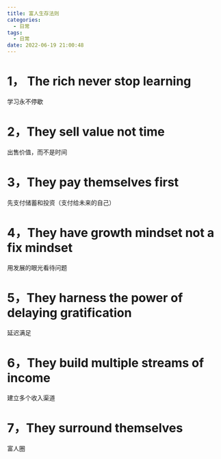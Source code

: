 ```yaml
---
title: 富人生存法则
categories:
  - 日常
tags:
  - 日常
date: 2022-06-19 21:00:48
---
```



# 1， The rich never stop learning

学习永不停歇

# 2，They sell value not time

出售价值，而不是时间

# 3，They pay themselves first

先支付储蓄和投资（支付给未来的自己）

# 4，They have growth mindset not a fix mindset

用发展的眼光看待问题

# 5，They harness the power of delaying gratification 

延迟满足

# 6，They build multiple streams of income

建立多个收入渠道

# 7，They surround themselves 

富人圈



